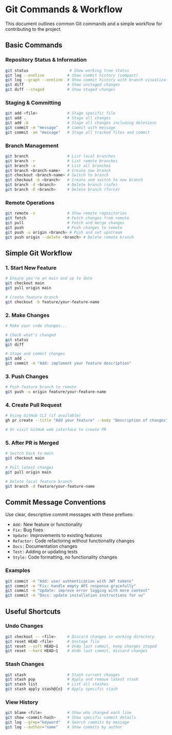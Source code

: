 # Git Commands & Workflow

This document outlines common Git commands and a simple workflow for contributing to the project.

## Basic Commands

### Repository Status & Information
```bash
git status                  # Show working tree status
git log --oneline          # Show commit history (compact)
git log --graph --oneline  # Show commit history with branch visualization
git diff                   # Show unstaged changes
git diff --staged          # Show staged changes
```

### Staging & Committing
```bash
git add <file>             # Stage specific file
git add .                  # Stage all changes
git add -A                 # Stage all changes including deletions
git commit -m "message"    # Commit with message
git commit -am "message"   # Stage all tracked files and commit
```

### Branch Management
```bash
git branch                 # List local branches
git branch -r              # List remote branches
git branch -a              # List all branches
git branch <branch-name>   # Create new branch
git checkout <branch-name> # Switch to branch
git checkout -b <branch>   # Create and switch to new branch
git branch -d <branch>     # Delete branch (safe)
git branch -D <branch>     # Delete branch (force)
```

### Remote Operations
```bash
git remote -v              # Show remote repositories
git fetch                  # Fetch changes from remote
git pull                   # Fetch and merge changes
git push                   # Push changes to remote
git push -u origin <branch> # Push and set upstream
git push origin --delete <branch> # Delete remote branch
```

## Simple Git Workflow

### 1. Start New Feature
```bash
# Ensure you're on main and up to date
git checkout main
git pull origin main

# Create feature branch
git checkout -b feature/your-feature-name
```

### 2. Make Changes
```bash
# Make your code changes...

# Check what's changed
git status
git diff

# Stage and commit changes
git add .
git commit -m "Add: implement your feature description"
```

### 3. Push Changes
```bash
# Push feature branch to remote
git push -u origin feature/your-feature-name
```

### 4. Create Pull Request
```bash
# Using GitHub CLI (if available)
gh pr create --title "Add your feature" --body "Description of changes"

# Or visit GitHub web interface to create PR
```

### 5. After PR is Merged
```bash
# Switch back to main
git checkout main

# Pull latest changes
git pull origin main

# Delete local feature branch
git branch -d feature/your-feature-name
```

## Commit Message Conventions

Use clear, descriptive commit messages with these prefixes:

- `Add:` New feature or functionality
- `Fix:` Bug fixes
- `Update:` Improvements to existing features
- `Refactor:` Code refactoring without functionality changes
- `Docs:` Documentation changes
- `Test:` Adding or updating tests
- `Style:` Code formatting, no functionality changes

### Examples
```bash
git commit -m "Add: user authentication with JWT tokens"
git commit -m "Fix: handle empty API response gracefully"
git commit -m "Update: improve error logging with more context"
git commit -m "Docs: update installation instructions for uv"
```

## Useful Shortcuts

### Undo Changes
```bash
git checkout -- <file>     # Discard changes in working directory
git reset HEAD <file>      # Unstage file
git reset --soft HEAD~1    # Undo last commit, keep changes staged
git reset --hard HEAD~1    # Undo last commit, discard changes
```

### Stash Changes
```bash
git stash                  # Stash current changes
git stash pop              # Apply and remove latest stash
git stash list             # List all stashes
git stash apply stash@{n}  # Apply specific stash
```

### View History
```bash
git blame <file>           # Show who changed each line
git show <commit-hash>     # Show specific commit details
git log --grep="keyword"   # Search commits by message
git log --author="name"    # Show commits by author
```